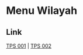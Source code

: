 # Menu Wilayah

## Link

[TPS 001](https://github.com/gigit-pemilu/pemilu-2024-11-aceh/tree/main/pilpres/hitung-suara/sub/11-aceh/sub/17-bener-meriah/sub/04-bandar/sub/2029-wonosari/sub/001-tps)
 | 
[TPS 002](https://github.com/gigit-pemilu/pemilu-2024-11-aceh/tree/main/pilpres/hitung-suara/sub/11-aceh/sub/17-bener-meriah/sub/04-bandar/sub/2029-wonosari/sub/002-tps)

